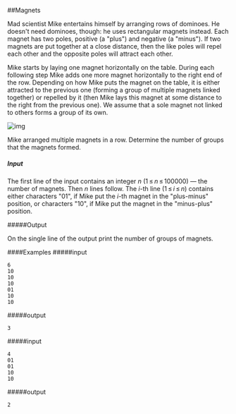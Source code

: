 ##Magnets

Mad scientist Mike entertains himself by arranging rows of dominoes. He doesn't need dominoes, though: he uses rectangular magnets instead. Each magnet has two poles, positive (a "plus") and negative (a "minus"). If two magnets are put together at a close distance, then the like poles will repel each other and the opposite poles will attract each other.

Mike starts by laying one magnet horizontally on the table. During each following step Mike adds one more magnet horizontally to the right end of the row. Depending on how Mike puts the magnet on the table, it is either attracted to the previous one (forming a group of multiple magnets linked together) or repelled by it (then Mike lays this magnet at some distance to the right from the previous one). We assume that a sole magnet not linked to others forms a group of its own.

![img](http://codeforces.com/predownloaded/24/1f/241face1b1e11cfb8bf591b3e609248bf6d85d78.png)

Mike arranged multiple magnets in a row. Determine the number of groups that the magnets formed.

##### Input

The first line of the input contains an integer *n* (1 ≤ *n* ≤ 100000) — the number of magnets. Then *n* lines follow. The *i*-th line (1 ≤ *i* ≤ *n*) contains either characters "01", if Mike put the *i*-th magnet in the "plus-minus" position, or characters "10", if Mike put the magnet in the "minus-plus" position.

#####Output

On the single line of the output print the number of groups of magnets.

####Examples
#####input
```
6
10
10
10
01
10
10
```
#####output
```
3
```
#####input
```
4
01
01
10
10
```
#####output
```
2
```